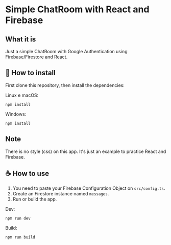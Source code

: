 # Simple ChatRoom with React and Firebase

## What it is

Just a simple ChatRoom with Google Authentication using Firebase/Firestore and React.

## 🚀 How to install

First clone this repository, then install the dependencies:

Linux e macOS:
```
npm install
```

Windows:
```
npm install
```

## Note
There is no style (css) on this app. It's just an example to practice React and Firebase.

## ☕ How to use

1. You need to paste your Firebase Configuration Object on ``src/config.ts``.
2. Create an Firestore instance named ``messages``.
3. Run or build the app.
   
Dev:
```
npm run dev
```

Build:
```
npm run build
```


